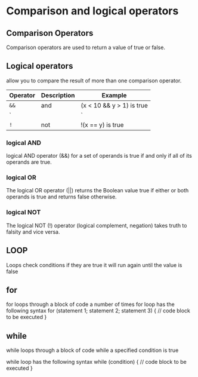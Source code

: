 # Comparison and logical operators

## Comparison Operators
Comparison operators are used to return a value of true or false.
## Logical operators
allow you to compare the result of more than one comparison operator.


|  Operator 	|   Description	|  Example 	|
|---	|---	|---	|
|   `&&`	|  and 	|  (x < 10 && y > 1) is true   | 
|  `||` 	|  or 	|  (x == 5 || y == 5) is false   | 
|   `!`	 |  not 	|  !(x == y) is true   | 


### logical AND 
logical AND operator (&&) for a set of operands is true if and only if all of its operands are true.

### logical OR 
The logical OR operator (||) returns the Boolean value true if either or both operands is true and returns false otherwise.

### logical NOT
The logical NOT (!) operator (logical complement, negation) takes truth to falsity and vice versa.


## LOOP

Loops check conditions if they are true it will run again until the value is false


## for 
for loops through a block of code a number of times
for loop has the following syntax
for (statement 1; statement 2; statement 3) {
  // code block to be executed
}

## while
while loops through a block of code while a specified condition is true

while loop has the following syntax
while (condition) {
  // code block to be executed
}

